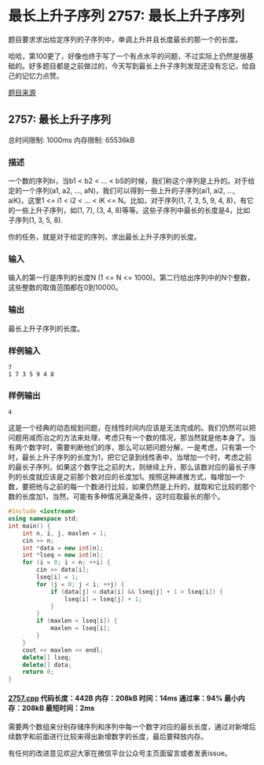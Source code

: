 # 最长上升子序列 2757: 最长上升子序列

题目要求求出给定序列的子序列中，单调上升并且长度最长的那一个的长度。

哈哈，第100更了，好像也终于写了一个有点水平的问题，不过实际上仍然是很基础的。好多题目都是之前做过的，今天写到最长上升子序列发现还没有忘记，给自己的记忆力点赞。

[题目来源](http://bailian.openjudge.cn/practice/2757/)

## 2757: 最长上升子序列

总时间限制: 1000ms    内存限制: 65536kB

### 描述

一个数的序列bi，当b1 < b2 < ... < bS的时候，我们称这个序列是上升的。对于给定的一个序列(a1, a2, ..., aN)，我们可以得到一些上升的子序列(ai1, ai2, ..., aiK)，这里1 <= i1 < i2 < ... < iK <= N。比如，对于序列(1, 7, 3, 5, 9, 4, 8)，有它的一些上升子序列，如(1, 7), (3, 4, 8)等等。这些子序列中最长的长度是4，比如子序列(1, 3, 5, 8).

你的任务，就是对于给定的序列，求出最长上升子序列的长度。

### 输入

输入的第一行是序列的长度N (1 <= N <= 1000)。第二行给出序列中的N个整数，这些整数的取值范围都在0到10000。

### 输出

最长上升子序列的长度。

### 样例输入
```
7
1 7 3 5 9 4 8
```
### 样例输出
```
4
```
这是一个经典的动态规划问题，在线性时间内应该是无法完成的。我们仍然可以把问题用减而治之的方法来处理，考虑只有一个数的情况，那当然就是他本身了。当有两个数字时，需要判断他们的序，那么可以把问题分解，一是考虑，只有第一个时，最长上升子序列的长度为1，把它记录到线性表中，当增加一个时，考虑之前的最长子序列，如果这个数字比之前的大，则继续上升，那么该数对应的最长子序列的长度就应该是之前那个数对应的长度加1。按照这种递推方式，每增加一个数，要把他与之前的每一个数进行比较，如果仍然是上升的，就取和它比较的那个数的长度加1，当然，可能有多种情况满足条件，这时应取最长的那个。

```cpp
#include <iostream>
using namespace std;
int main() {
	int n, i, j, maxlen = 1;
	cin >> n;
	int *data = new int[n];
	int *lseq = new int[n];
	for (i = 0; i < n; ++i) {
		cin >> data[i];
		lseq[i] = 1;
		for (j = 0; j < i; ++j) {
			if (data[j] < data[i] && lseq[j] + 1 > lseq[i]) {
				lseq[i] = lseq[j] + 1;
			}
		}
		if (maxlen < lseq[i]) {
			maxlen = lseq[i];
		}
	}
	cout << maxlen << endl;
	delete[] lseq;
	delete[] data;
	return 0;
}
```
#### [2757.cpp](/Code/2700-2799/2757.cpp) 代码长度：442B 内存：208kB 时间：14ms 通过率：94% 最小内存：208kB  最短时间：2ms

需要两个数组来分别存储序列和序列中每一个数字对应的最长长度，通过对新增后续数字和前面进行比较来得出新增数字的长度，最后要释放内存。

有任何的改进意见欢迎大家在微信平台公众号主页面留言或者发表issue。
